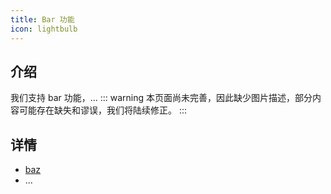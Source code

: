 ```yaml
---
title: Bar 功能
icon: lightbulb
---
```


## 介绍

我们支持 bar 功能，...
::: warning
本页面尚未完善，因此缺少图片描述，部分内容可能存在缺失和谬误，我们将陆续修正。
:::
## 详情

- [baz](baz.md)
- ...
